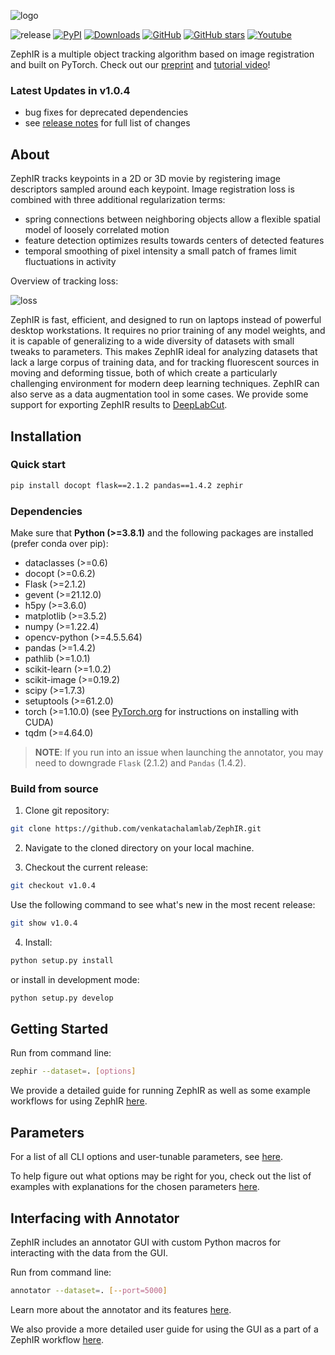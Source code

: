 ![logo](https://user-images.githubusercontent.com/39420322/179288567-257d5aa4-c19f-42b3-be58-cd77bd18d561.png)

![release](https://img.shields.io/github/v/release/venkatachalamlab/zephir)
[![PyPI](https://img.shields.io/pypi/v/zephir)](https://pypi.org/project/zephir/)
[![Downloads](https://pepy.tech/badge/zephir)](https://pepy.tech/project/zephir)
[![GitHub](https://img.shields.io/github/license/venkatachalamlab/ZephIR)](https://github.com/venkatachalamlab/ZephIR/blob/master/LICENSE)
[![GitHub stars](https://img.shields.io/github/stars/venkatachalamlab/ZephIR.svg?style=social&label=Star)](https://github.com/venkatachalamlab/ZephIR)
[![Youtube](https://img.shields.io/badge/YouTube-Demo-red)](https://youtu.be/4O9aIftvoqM)


ZephIR is a multiple object tracking algorithm based on image registration and built on PyTorch. Check out our [preprint](https://www.biorxiv.org/content/10.1101/2022.07.18.500485v1) and [tutorial video](https://youtu.be/4O9aIftvoqM)!

### Latest Updates in v1.0.4

* bug fixes for deprecated dependencies
* see [release notes](https://github.com/venkatachalamlab/ZephIR/releases) for full list of changes

## About

ZephIR tracks keypoints in a 2D or 3D movie by registering image descriptors sampled around each keypoint.
Image registration loss is combined with three additional regularization terms:
- spring connections between neighboring objects allow a flexible spatial model of loosely correlated motion
- feature detection optimizes results towards centers of detected features
- temporal smoothing of pixel intensity a small patch of frames limit fluctuations in activity

Overview of tracking loss:

![loss](https://user-images.githubusercontent.com/39420322/179583408-79b86ebc-7d44-4fd0-ab80-a53eee300c16.png)


ZephIR is fast, efficient, and designed to run on laptops instead of powerful desktop workstations. 
It requires no prior training of any model weights, and it is capable of generalizing to a wide diversity of datasets with small tweaks to parameters. 
This makes ZephIR ideal for analyzing datasets that lack a large corpus of training data, and for tracking fluorescent sources in moving and deforming tissue, both of which create a particularly challenging environment for modern deep learning techniques.
ZephIR can also serve as a data augmentation tool in some cases.
We provide some support for exporting ZephIR results to [DeepLabCut](https://github.com/DeepLabCut/DeepLabCut).


## Installation

### Quick start

```bash
pip install docopt flask==2.1.2 pandas==1.4.2 zephir
```

### Dependencies

Make sure that **Python (>=3.8.1)** and the following packages are installed (prefer conda over pip):
  - dataclasses (>=0.6)
  - docopt (>=0.6.2)
  - Flask (>=2.1.2)
  - gevent (>=21.12.0)
  - h5py (>=3.6.0)
  - matplotlib (>=3.5.2)
  - numpy (>=1.22.4)
  - opencv-python (>=4.5.5.64)
  - pandas (>=1.4.2)
  - pathlib (>=1.0.1)
  - scikit-learn (>=1.0.2)
  - scikit-image (>=0.19.2)
  - scipy (>=1.7.3)
  - setuptools (>=61.2.0)
  - torch (>=1.10.0) (see [PyTorch.org](https://pytorch.org/get-started/locally/) for instructions on installing with CUDA)
  - tqdm (>=4.64.0)
> **NOTE**: If you run into an issue when launching the annotator, you may need to downgrade `Flask` (2.1.2) and `Pandas` (1.4.2).


### Build from source

1. Clone git repository: 
  ```bash
  git clone https://github.com/venkatachalamlab/ZephIR.git
  ```  

2. Navigate to the cloned directory on your local machine.

3. Checkout the current release:
```bash
git checkout v1.0.4
```
Use the following command to see what's new in the most recent release:
```bash
git show v1.0.4
```

4. Install:
  ```bash
  python setup.py install
  ```
  or install in development mode:
  ```bash
  python setup.py develop
  ```

## Getting Started

Run from command line:
  ```bash
  zephir --dataset=. [options]
  ```

We provide a detailed guide for running ZephIR as well as some example workflows for using ZephIR [here](https://github.com/venkatachalamlab/ZephIR/blob/main/docs/Guide-ZephIR.md).

## Parameters

For a list of all CLI options and user-tunable parameters, see [here](https://github.com/venkatachalamlab/ZephIR/blob/main/docs/Guide-parameters.md).

To help figure out what options may be right for you, check out the list of examples with explanations for the chosen parameters [here](https://github.com/venkatachalamlab/ZephIR/blob/main/docs/examples.md).

## Interfacing with Annotator

ZephIR includes an annotator GUI with custom Python macros for interacting with the data from the GUI. 

Run from command line:
```bash
annotator --dataset=. [--port=5000]
```

Learn more about the annotator and its features [here](https://github.com/venkatachalamlab/ZephIR/blob/main/docs/annotatorGUI.md).

We also provide a more detailed user guide for using the GUI as a part of a ZephIR workflow [here](https://github.com/venkatachalamlab/ZephIR/blob/main/docs/Guide-annotatorGUI.md).
